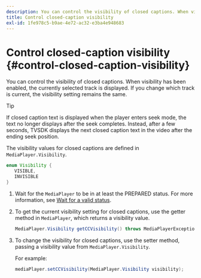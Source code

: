 ```yaml
---
description: You can control the visibility of closed captions. When visibility has been enabled, the currently selected track is displayed. If you change which track is current, the visibility setting remains the same.
title: Control closed-caption visibility
exl-id: 1fe978c5-b9ae-4e72-ac32-e3ba4e948683
---
```

# Control closed-caption visibility {#control-closed-caption-visibility}

You can control the visibility of closed captions. When visibility has been enabled, the currently selected track is displayed. If you change which track is current, the visibility setting remains the same.

>[!TIP]
>
>If closed caption text is displayed when the player enters seek mode, the text no longer displays after the seek completes. Instead, after a few seconds, TVSDK displays the next closed caption text in the video after the ending seek position. 
>
>The visibility values for closed captions are defined in `MediaPlayer.Visibility`.
>
>```java
>enum Visibility {  
>    VISIBLE,  
>    INVISIBLE 
>}
>```
>

1. Wait for the `MediaPlayer` to be in at least the PREPARED status. For more information, see [Wait for a valid status](../../../../tvsdk-3x-android-prog/android-3x-content-playback-options-android2/ui-configure/android-3x-ui-state-prepared-wait-for.md).

1. To get the current visibility setting for closed captions, use the getter method in `MediaPlayer`, which returns a visibility value.

   ```java
   MediaPlayer.Visibility getCCVisibility() throws MediaPlayerException;
   ```

1. To change the visibility for closed captions, use the setter method, passing a visibility value from `MediaPlayer.Visibility`.

   For example: 

   ```java
   mediaPlayer.setCCVisibility(MediaPlayer.Visibility visibility);
   ```
